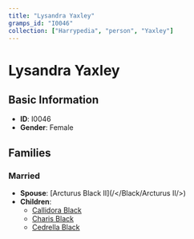 ```yaml
---
title: "Lysandra Yaxley"
gramps_id: "I0046"
collection: ["Harrypedia", "person", "Yaxley"]
---
```


# Lysandra Yaxley

## Basic Information

- **ID**: I0046
- **Gender**: Female

## Families

### Married

- **Spouse**: [Arcturus Black II](/</Black/Arcturus II/>)
- **Children**:
  - [Callidora Black](//Black/Callidora/)
  - [Charis Black](//Black/Charis/)
  - [Cedrella Black](//Black/Cedrella/)

